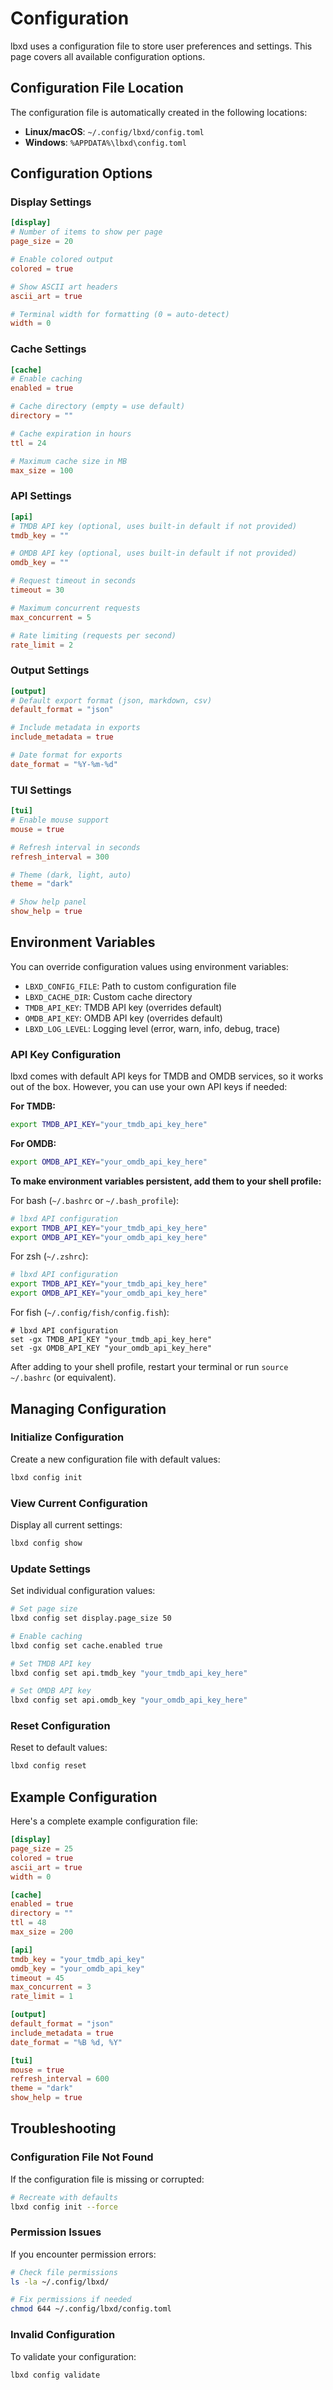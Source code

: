 # Configuration

lbxd uses a configuration file to store user preferences and settings. This page covers all available configuration options.

## Configuration File Location

The configuration file is automatically created in the following locations:

- **Linux/macOS**: `~/.config/lbxd/config.toml`
- **Windows**: `%APPDATA%\lbxd\config.toml`

## Configuration Options

### Display Settings

```toml
[display]
# Number of items to show per page
page_size = 20

# Enable colored output
colored = true

# Show ASCII art headers
ascii_art = true

# Terminal width for formatting (0 = auto-detect)
width = 0
```

### Cache Settings

```toml
[cache]
# Enable caching
enabled = true

# Cache directory (empty = use default)
directory = ""

# Cache expiration in hours
ttl = 24

# Maximum cache size in MB
max_size = 100
```

### API Settings

```toml
[api]
# TMDB API key (optional, uses built-in default if not provided)
tmdb_key = ""

# OMDB API key (optional, uses built-in default if not provided)  
omdb_key = ""

# Request timeout in seconds
timeout = 30

# Maximum concurrent requests
max_concurrent = 5

# Rate limiting (requests per second)
rate_limit = 2
```

### Output Settings

```toml
[output]
# Default export format (json, markdown, csv)
default_format = "json"

# Include metadata in exports
include_metadata = true

# Date format for exports
date_format = "%Y-%m-%d"
```

### TUI Settings

```toml
[tui]
# Enable mouse support
mouse = true

# Refresh interval in seconds
refresh_interval = 300

# Theme (dark, light, auto)
theme = "dark"

# Show help panel
show_help = true
```

## Environment Variables

You can override configuration values using environment variables:

- `LBXD_CONFIG_FILE`: Path to custom configuration file
- `LBXD_CACHE_DIR`: Custom cache directory
- `TMDB_API_KEY`: TMDB API key (overrides default)
- `OMDB_API_KEY`: OMDB API key (overrides default) 
- `LBXD_LOG_LEVEL`: Logging level (error, warn, info, debug, trace)

### API Key Configuration

lbxd comes with default API keys for TMDB and OMDB services, so it works out of the box. However, you can use your own API keys if needed:

**For TMDB:**
```bash
export TMDB_API_KEY="your_tmdb_api_key_here"
```

**For OMDB:**
```bash
export OMDB_API_KEY="your_omdb_api_key_here"
```

**To make environment variables persistent, add them to your shell profile:**

For bash (`~/.bashrc` or `~/.bash_profile`):
```bash
# lbxd API configuration
export TMDB_API_KEY="your_tmdb_api_key_here"
export OMDB_API_KEY="your_omdb_api_key_here"
```

For zsh (`~/.zshrc`):
```bash
# lbxd API configuration  
export TMDB_API_KEY="your_tmdb_api_key_here"
export OMDB_API_KEY="your_omdb_api_key_here"
```

For fish (`~/.config/fish/config.fish`):
```fish
# lbxd API configuration
set -gx TMDB_API_KEY "your_tmdb_api_key_here"
set -gx OMDB_API_KEY "your_omdb_api_key_here"
```

After adding to your shell profile, restart your terminal or run `source ~/.bashrc` (or equivalent).

## Managing Configuration

### Initialize Configuration

Create a new configuration file with default values:

```bash
lbxd config init
```

### View Current Configuration

Display all current settings:

```bash
lbxd config show
```

### Update Settings

Set individual configuration values:

```bash
# Set page size
lbxd config set display.page_size 50

# Enable caching
lbxd config set cache.enabled true

# Set TMDB API key
lbxd config set api.tmdb_key "your_tmdb_api_key_here"

# Set OMDB API key  
lbxd config set api.omdb_key "your_omdb_api_key_here"
```

### Reset Configuration

Reset to default values:

```bash
lbxd config reset
```

## Example Configuration

Here's a complete example configuration file:

```toml
[display]
page_size = 25
colored = true
ascii_art = true
width = 0

[cache]
enabled = true
directory = ""
ttl = 48
max_size = 200

[api]
tmdb_key = "your_tmdb_api_key"
omdb_key = "your_omdb_api_key"
timeout = 45
max_concurrent = 3
rate_limit = 1

[output]
default_format = "json"
include_metadata = true
date_format = "%B %d, %Y"

[tui]
mouse = true
refresh_interval = 600
theme = "dark"
show_help = true
```

## Troubleshooting

### Configuration File Not Found

If the configuration file is missing or corrupted:

```bash
# Recreate with defaults
lbxd config init --force
```

### Permission Issues

If you encounter permission errors:

```bash
# Check file permissions
ls -la ~/.config/lbxd/

# Fix permissions if needed
chmod 644 ~/.config/lbxd/config.toml
```

### Invalid Configuration

To validate your configuration:

```bash
lbxd config validate
```
